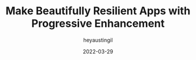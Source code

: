 ---
author: heyaustingil
date: 2022-03-29
draft: true
tags:
  - principles
  - progressive-enhancement
  - meta
target_url: https://austingil.com/resilient-applications-progressive-enhancement/
title: Make Beautifully Resilient Apps with Progressive Enhancement
---